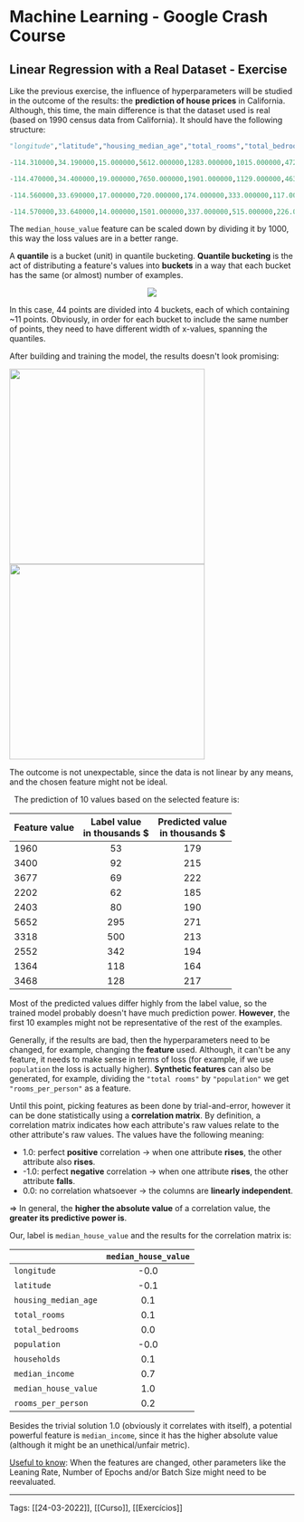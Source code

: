 # Machine Learning - Google Crash Course
## Linear Regression with a Real Dataset - Exercise
Like the previous exercise, the influence of hyperparameters will be studied in the outcome of the results: the **prediction of house prices** in California. Although, this time, the main difference is that the dataset used is real (based on 1990 census data from California). It should have the following structure:
```py
"longitude","latitude","housing_median_age","total_rooms","total_bedrooms","population","households","median_income","median_house_value"

-114.310000,34.190000,15.000000,5612.000000,1283.000000,1015.000000,472.000000,1.493600,66900.000000

-114.470000,34.400000,19.000000,7650.000000,1901.000000,1129.000000,463.000000,1.820000,80100.000000

-114.560000,33.690000,17.000000,720.000000,174.000000,333.000000,117.000000,1.650900,85700.000000

-114.570000,33.640000,14.000000,1501.000000,337.000000,515.000000,226.000000,3.191700,73400.000000
```

The `median_house_value` feature can be scaled down by dividing it by 1000, this way the loss values are in a better range. 

A **quantile** is a bucket (unit) in quantile bucketing. **Quantile bucketing** is the act of distributing a feature's values into **buckets** in a way that each bucket has the same (or almost) number of examples.

<p align="center">
	<img src="https://developers.google.com/machine-learning/glossary/images/QuantileBucketing.svg">
</p>
In this case, 44 points are divided into 4 buckets, each of which containing ~11 points. Obviously, in order for each bucket to include the same number of points, they need to have different width of x-values, spanning the quantiles.

After building and training the model, the results doesn't look promising:
<p float="left">
	<img src="https://i.ibb.co/J5c1gW8/download.png" width=345>
	<img src="https://i.ibb.co/qkQ2T3k/download.png" width=345>
</p>
The outcome is not unexpectable, since the data is not linear by any means, and the chosen feature might not be ideal.

&nbsp;
 The prediction of 10 values based on the selected feature is:
 
|Feature value| Label value <br>in thousands \$|Predicted value <br>in thousands \$|
|----         |:----:                          |:----:                             |
|1960         |53                              |179                                |
|3400         |92                              |215                                |
|3677         |69                              |222                                |
|2202         |62                              |185                                |
|2403         |80                              |190                                |
|5652         |295                             |271                                |
|3318         |500                             |213                                |
|2552         |342                             |194                                |
|1364         |118                             |164                                |
|3468         |128                             |217                                |

Most of the predicted values differ highly from the label value, so the trained model probably doesn't have much prediction power. **However**, the first 10 examples might not be representative of the rest of the examples. 

Generally, if the results are bad, then the hyperparameters need to be changed, for example, changing the **feature** used. Although, it can't be any feature, it needs to make sense in terms of loss (for example, if we use `population` the loss is actually higher). **Synthetic features** can also be generated, for example, dividing the `"total rooms"` by `"population"` we get `"rooms_per_person"` as a feature.

Until this point, picking features as been done by trial-and-error, however it can be done statistically using a **correlation matrix**. By definition, a correlation matrix indicates how each attribute's raw values relate to the other attribute's raw values. The values have the following meaning:
- 1.0: perfect **positive** correlation -> when one attribute **rises**, the other attribute also **rises**.
- -1.0: perfect **negative** correlation -> when one attribute **rises**, the other attribute **falls**.
- 0.0: no correlation whatsoever -> the columns are **linearly independent**.

=> In general, the **higher the absolute value** of a correlation value, the **greater its predictive power is**.

Our, label is `median_house_value` and the results for the correlation matrix is:

|   |`median_house_value`|
|---|:---:|
|`longitude`|-0.0|
|`latitude`|-0.1|
|`housing_median_age`|0.1|
|`total_rooms`|0.1|
|`total_bedrooms`|0.0|
|`population`|-0.0|
|`households`|0.1|
|`median_income`|0.7|
|`median_house_value`|1.0|
|`rooms_per_person`|0.2|

Besides the trivial solution 1.0 (obviously it correlates with itself), a potential powerful feature is `median_income`, since it has the higher absolute value (although it might be an unethical/unfair metric).


<u>Useful to know</u>: When the features are changed, other parameters like the Leaning Rate, Number of Epochs and/or Batch Size might need to be reevaluated. 



---
Tags:
[[24-03-2022]], [[Curso]], [[Exercícios]]